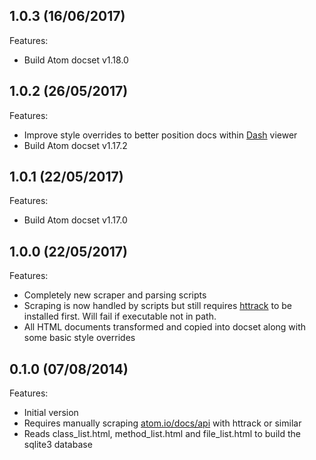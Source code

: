 ## 1.0.3 (16/06/2017)

Features:

* Build Atom docset v1.18.0

## 1.0.2 (26/05/2017)

Features:

* Improve style overrides to better position docs within [Dash](https://kapeli.com/dash) viewer
* Build Atom docset v1.17.2

## 1.0.1 (22/05/2017)

Features:

* Build Atom docset v1.17.0

## 1.0.0 (22/05/2017)

Features:

* Completely new scraper and parsing scripts
* Scraping is now handled by scripts but still requires [httrack](https://www.httrack.com/) to be installed first. Will fail if executable not in path.
* All HTML documents transformed and copied into docset along with some basic style overrides

## 0.1.0 (07/08/2014)

Features:

* Initial version
* Requires manually scraping [atom.io/docs/api](https://atom.io/docs/api) with httrack or similar
* Reads class_list.html, method_list.html and file_list.html to build the sqlite3 database
